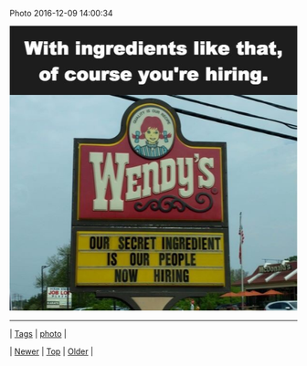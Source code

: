 <!--
title: Photo 2016-12-09 14
date: 2020-06-28T15:27:00.142Z
tags: photo
-->


Photo 2016-12-09 14:00:34

![](154245999753-0.jpg)

<!--BOTTOM-POST-NAVIGATION-->
---

| [Tags](tags.md) | [photo](tag-photo.md) |

| [Newer](154240783678.md) | [Top](index.md) | [Older](154253805339.md) |